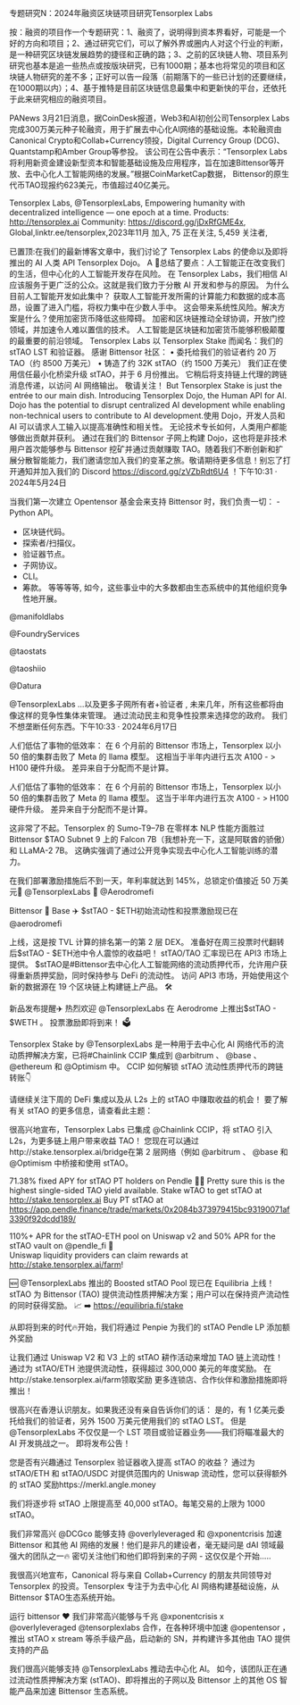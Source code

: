 专题研究N：2024年融资区块链项目研究Tensorplex Labs


按：融资的项目作一个专题研究：1、融资了，说明得到资本界看好，可能是一个好的方向和项目；2、通过研究它们，可以了解外界或圈内人对这个行业的判断，是一种研究区块链发展趋势的捷径和正确的路；3、之前的区块链人物、项目系列研究也基本是追一些热点或按版块研究，已有1000期；基本也将常见的项目和区块链人物研究的差不多；正好可以告一段落（前期落下的一些已计划的还要继续，在1000期以内）；4、基于推特是目前区块链信息最集中和更新快的平台，还依托于此来研究相应的融资项目。

PANews 3月21日消息，据CoinDesk报道，Web3和AI初创公司Tensorplex Labs完成300万美元种子轮融资，用于扩展去中心化AI网络的基础设施。本轮融资由Canonical Crypto和Collab+Currency领投，Digital Currency Group (DCG)、Quantstamp和Amber Group等参投。
该公司在公告中表示：“Tensorplex Labs将利用新资金建设新型资本和智能基础设施及应用程序，旨在加速Bittensor等开放、去中心化人工智能网络的发展。”根据CoinMarketCap数据， Bittensor的原生代币TAO现报约623美元，市值超过40亿美元。

Tensorplex Labs,
@TensorplexLabs,
Empowering humanity with decentralized intelligence — one epoch at a time. Products: http://tensorplex.ai Community: https://discord.gg/jDxRfGME4x,
Global,linktr.ee/tensorplex,2023年11月 加入,
75 正在关注,
5,459 关注者,


已置顶:在我们的最新博客文章中，我们讨论了 Tensorplex Labs 的使命以及即将推出的 AI 人类 API Tensorplex Dojo。
A 🧵总结了要点：人工智能正在改变我们的生活，但中心化的人工智能开发存在风险。
在 Tensorplex Labs，我们相信 AI 应该服务于更广泛的公众。这就是我们致力于分散 AI 开发和参与的原因。
为什么目前人工智能开发如此集中？
获取人工智能开发所需的计算能力和数据的成本高昂，设置了进入门槛，将权力集中在少数人手中。
这会带来系统性风险。解决方案是什么？使用加密货币降低这些障碍。
加密和区块链推动全球协调，开放门控领域，并加速令人难以置信的技术。
人工智能是区块链和加密货币能够积极颠覆的最重要的前沿领域。
Tensorplex Labs 以 Tensorplex Stake 而闻名：我们的 stTAO LST 和验证器。
感谢 Bittensor 社区：
• 委托给我们的验证者约 20 万 TAO（约 8500 万美元）
• 铸造了约 32K stTAO（约 1500 万美元）
我们正在使用信任最小化桥梁升级 stTAO，并于 6 月份推出。
它稍后将支持链上代理的跨链消息传递，以访问 AI 网络输出。
敬请关注！
But Tensorplex Stake is just the entrée to our main dish.
Introducing Tensorplex Dojo, the Human API for AI.
Dojo has the potential to disrupt centralized AI development while enabling non-technical users to contribute to AI development.使用 Dojo，开发人员和 AI 可以请求人工输入以提高准确性和相关性。
无论技术专长如何，人类用户都能够做出贡献并获利。
通过在我们的 Bittensor 子网上构建 Dojo，这也将是非技术用户首次能够参与 Bittensor 挖矿并通过贡献赚取 TAO。随着我们不断创新和扩展分散智能能力，我们邀请您加入我们的变革之旅。敬请期待更多信息！别忘了打开通知并加入我们的 Discord https://discord.gg/zVZbRdt6U4 ！下午10:31 · 2024年5月24日

当我们第一次建立 Opentensor 基金会来支持 Bittensor 时，我们负责一切：
-Python API。
- 区块链代码。
- 探索者/扫描仪。
- 验证器节点。
- 子网协议。
- CLI。
- 筹款。
等等等等,
如今，这些事业中的大多数都由生态系统中的其他组织竞争性地开展。

@manifoldlabs
 
@FoundryServices
 
@taostats
 
@taoshiio
 
@Datura

@TensorplexLabs
...以及更多子网所有者+验证者
,
未来几年，所有这些都将由像这样的竞争性集体来管理。
通过流动民主和竞争性投票来选择您的政府。
我们不想垄断任何东西。下午10:33 · 2024年6月17日

人们低估了事物的低效率：
在 6 个月前的 Bittensor 市场上，Tensorplex 以小 50 倍的集群击败了 Meta 的 llama 模型。
这相当于半年内进行五次 A100 - > H100 硬件升级。
差异来自于分配而不是计算。

人们低估了事物的低效率：
在 6 个月前的 Bittensor 市场上，Tensorplex 以小 50 倍的集群击败了 Meta 的 llama 模型。
这当于半年内进行五次 A100 - > H100 硬件升级。
差异来自于分配而不是计算。

这非常了不起。Tensorplex 的 Sumo-T9–7B 在零样本 NLP 性能方面胜过 Bittensor $TAO Subnet 9 上的 Falcon 7B（我想补充一下，这是阿联酋的骄傲）和 LLaMA-2 7B。
这确实强调了通过公开竞争实现去中心化人工智能训练的潜力。

在我们部署激励措施后不到一天，年利率就达到 145%，总锁定价值接近 50 万美元🤯
@TensorplexLabs
 🤝 
@Aerodromefi

Bittensor 🤝 Base ✈️
$stTAO - $ETH初始流动性和投票激励现已在
@aerodromefi

上线，这是按 TVL 计算的排名第一的第 2 层 DEX。
准备好在周三投票时代翻转后$stTAO - $ETH池中令人震惊的收益吧！
stTAO/TAO 汇率现已在 API3 市场上提供。
$stTAO是#Bittensor去中心化人工智能网络的流动质押代币，允许用户获得重新质押奖励，同时保持参与 DeFi 的流动性。
访问 API3 市场，开始使用这个新的数据源在 19 个区块链上构建链上产品。 🛠️

新品发布提醒✈️
热烈欢迎
@TensorplexLabs
在 Aerodrome 上推出$stTAO - $WETH 。
投票激励即将到来！ 🗳️

Tensorplex Stake by 
@TensorplexLabs
是一种用于去中心化 AI 网络代币的流动质押解决方案，已将#Chainlink CCIP 集成到
@arbitrum
 、 
@base
 、 
@ethereum
和
@Optimism
中。
CCIP 如何解锁 stTAO 流动性质押代币的跨链转账👇

请继续关注下周的 DeFi 集成以及从 L2s 上的 stTAO 中赚取收益的机会！
要了解有关 stTAO 的更多信息，请查看此主题：

很高兴地宣布，Tensorplex Labs 已集成
@Chainlink
 CCIP，将 stTAO 引入 L2s，为更多链上用户带来收益 TAO！
您现在可以通过http://stake.tensorplex.ai/bridge在第 2 层网络（例如
@arbitrum
 、 
@base
和
@Optimism
中桥接和使用 stTAO。

71.38% fixed APY for stTAO PT holders on Pendle 🤯🤯
Pretty sure this is the highest single-sided TAO yield available.
Stake wTAO to get stTAO at http://stake.tensorplex.ai
Buy PT stTAO at https://app.pendle.finance/trade/markets/0x2084b373979415bc93190071af3390f92dcdd189/

110%+ APR for the stTAO-ETH pool on Uniswap v2 and 50% APR for the stTAO vault on 
@pendle_fi
 💸  
Uniswap liquidity providers can claim rewards at http://stake.tensorplex.ai/farm!

🆕 
@TensorplexLabs
推出的 Boosted stTAO Pool 现已在 Equilibria 上线！
stTAO 为 Bittensor (TAO) 提供流动性质押解决方案；用户可以在保持资产流动性的同时获得奖励。 📈
➡️ https://equilibria.fi/stake

从即将到来的时代🔥开始，我们将通过 Penpie 为我们的 stTAO Pendle LP 添加额外奖励

让我们通过 Uniswap V2 和 V3 上的 stTAO 耕作活动来增加 TAO 链上流动性！
通过为 stTAO/ETH 池提供流动性，获得超过 300,000 美元的年度奖励。
在http://stake.tensorplex.ai/farm领取奖励
更多连锁店、合作伙伴和激励措施即将推出！

很高兴在香港认识朋友。如果我还没有亲自告诉你们的话：
是的，有 1 亿美元委托给我们的验证者，另外 1500 万美元使用我们的 stTAO LST。
但是
@TensorplexLabs
不仅仅是一个 LST 项目或验证器业务——我们将瞄准最大的 AI 开发挑战之一。
即将发布公告！

您是否有兴趣通过 Tensorplex 验证器收入提高 stTAO 的收益？
通过为 stTAO/ETH 和 stTAO/USDC 对提供范围内的 Uniswap 流动性，您可以获得额外的 stTAO 奖励https://merkl.angle.money

我们将逐步将 stTAO 上限提高至 40,000 stTAO。每笔交易的上限为 1000 stTAO。 

我们非常高兴
@DCGco
能够支持
@overlyleveraged
和
@xponentcrisis
加速 Bittensor 和其他 AI 网络的发展！他们是非凡的建设者，毫无疑问是 dAI 领域最强大的团队之一🔥
密切关注他们和他们即将到来的子网 - 这仅仅是个开始.....

我很高兴地宣布，Canonical 将与来自 Collab+Currency 的朋友共同领导对 Tensorplex 的投资。Tensorplex 专注于为去中心化 AI 网络构建基础设施，从 Bittensor $TAO生态系统开始。

运行 bittensor ♥️
我们非常高兴能够与千兆
@xponentcrisis
 x 
@overlyleveraged
@tensorplexlabs
合作，在各种环境中加速
@opentensor
 ，推出 stTAO x stream 等杀手级产品，启动新的 SN，并构建许多其他由 TAO 提供支持的产品

我们很高兴能够支持
@TensorplexLabs
推动去中心化 AI。
如今，该团队正在通过流动性质押解决方案 (stTAO)、即将推出的子网以及 Bittensor 上的其他 OS 智能产品来加速 Bittensor 生态系统。